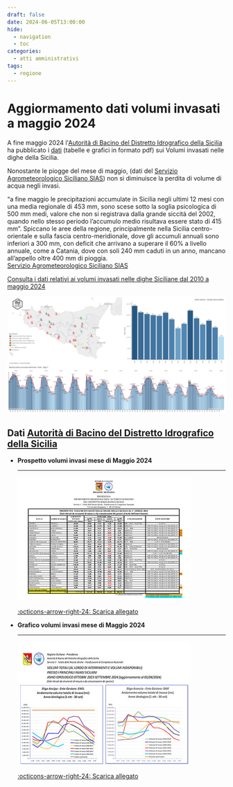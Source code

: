 ```yaml
---
draft: false
date: 2024-06-05T13:00:00
hide:
  - navigation
  - toc
categories:
  - atti amministrativi
tags:
  - regione
---
```


# Aggiormamento dati volumi invasati a maggio 2024

A fine maggio 2024 l'[Autorità di Bacino del Distretto Idrografico della Sicilia](https://www.regione.sicilia.it/istituzioni/regione/strutture-regionali/presidenza-regione/autorita-bacino-distretto-idrografico-sicilia) ha pubblicato i [dati](https://www.regione.sicilia.it/istituzioni/regione/strutture-regionali/presidenza-regione/autorita-bacino-distretto-idrografico-sicilia/volumi-invasi-anno-2024) (tabelle e grafici in formato pdf) sui Volumi invasati nelle dighe della Sicilia. <br>

Nonostante le piogge del mese di maggio, (dati del [Servizio Agrometeorologico Siciliano SIAS](http://www.sias.regione.sicilia.it/)) non si diminuisce la perdita di volume di acqua negli invasi.

<!-- more -->

“a fine maggio le precipitazioni accumulate in Sicilia negli ultimi 12 mesi con una media regionale di 453 mm, sono scese sotto la soglia psicologica di 500 mm medi, valore che non si registrava dalla grande siccità del 2002, quando nello stesso periodo l’accumulo medio risultava essere stato di 415 mm”. Spiccano le aree della regione, principalmente nella Sicilia centro-orientale e sulla fascia centro-meridionale, dove gli accumuli annuali sono inferiori a 300 mm, con deficit che arrivano a superare il 60% a livello annuale, come a Catania, dove con soli 240 mm caduti in un anno, mancano all’appello oltre 400 mm di pioggia.
<br>
[Servizio Agrometeorologico Siciliano SIAS](http://www.sias.regione.sicilia.it/)

[Consulta i dati relativi ai volumi invasati nelle dighe Siciliane dal 2010 a maggio 2024](../../../../../mappe/volumi/)


[![](invasi_maggio_2024.png)](../../../../../mappe/volumi/ "Volume invasati aggiornati a Maggio 2024")

## Dati [Autorità di Bacino del Distretto Idrografico della Sicilia](https://www.regione.sicilia.it/istituzioni/regione/strutture-regionali/presidenza-regione/autorita-bacino-distretto-idrografico-sicilia)

<div class="grid cards" markdown>

-   __Prospetto volumi invasi mese di Maggio 2024__

    ---
     [![](tab.jpg "Prospetto volumi invasi mese di Maggio 2024 (143.04 KB)")](https://www.regione.sicilia.it/sites/default/files/2024-04/1__2024.04.01_A_Tabella_volumi_invasi_0.pdf) 
	 
    [:octicons-arrow-right-24: Scarica allegato](https://www.regione.sicilia.it/sites/default/files/2024-05/1__2024.05.01_A_Tabella_volumi_invasi_0.pdf)

-   __Grafico volumi invasi mese di Maggio 2024__

    ---
	 [![](graf.jpg "Grafico volumi invasi mese di Maggio 2024 (1.96 MB)")](https://www.regione.sicilia.it/sites/default/files/2024-04/0__2024.04.01_C_Grafici_volumi_invasi_0.pdf) 
	

    [:octicons-arrow-right-24: Scarica allegato](https://www.regione.sicilia.it/sites/default/files/2024-05/0__2024.05.01_C_Grafici_volumi_invasi_0.pdf)



